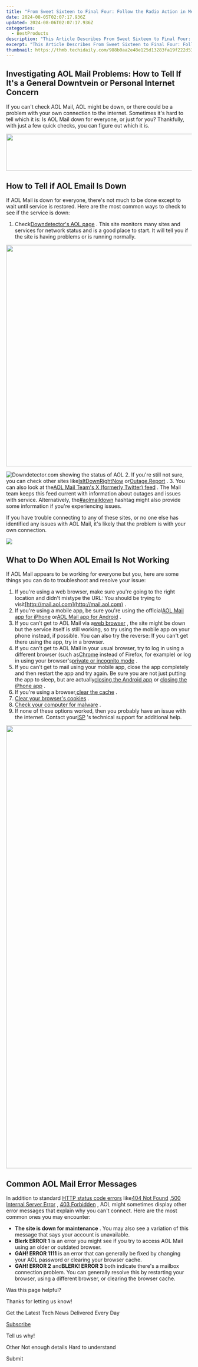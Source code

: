 ```yaml
---
title: "From Sweet Sixteen to Final Four: Follow the Radio Action in Men's NCAA Basketball Tournament"
date: 2024-08-05T02:07:17.936Z
updated: 2024-08-06T02:07:17.936Z
categories:
  - BestProducts
description: "This Article Describes From Sweet Sixteen to Final Four: Follow the Radio Action in Men's NCAA Basketball Tournament"
excerpt: "This Article Describes From Sweet Sixteen to Final Four: Follow the Radio Action in Men's NCAA Basketball Tournament"
thumbnail: https://thmb.techidaily.com/988b0aa2e48e125d13283fa19f222d53a696ba967b4ae3ee4ad76e4ed04670c1.jpg
---
```


## Investigating AOL Mail Problems: How to Tell If It's a General Downtvein or Personal Internet Concern
 If you can't check AOL Mail, AOL might be down, or there could be a problem with your own connection to the internet. Sometimes it's hard to tell which it is: Is AOL Mail down for everyone, or just for you? Thankfully, with just a few quick checks, you can figure out which it is.

<!-- affiliate ads begin -->
<a href="https://imp.i110150.net/c/5597632/924299/11305" target="_top" id="924299"><img src="//a.impactradius-go.com/display-ad/11305-924299" border="0" alt="" width="520" height="100"/></a>
<!-- affiliate ads end -->
## How to Tell if AOL Email Is Down

 If AOL Mail is down for everyone, there's not much to be done except to wait until service is restored. Here are the most common ways to check to see if the service is down:

1. Check[Downdetector's AOL page](https://downdetector.com/status/aol/) . This site monitors many sites and services for network status and is a good place to start. It will tell you if the site is having problems or is running normally.  
<!-- affiliate ads begin -->
<a href="https://appsumo.8odi.net/c/5597632/2068416/7443" target="_top" id="2068416"><img src="//a.impactradius-go.com/display-ad/7443-2068416" border="0" alt="" width="1200" height="600"/></a><img height="0" width="0" src="https://appsumo.8odi.net/i/5597632/2068416/7443" style="position:absolute;visibility:hidden;" border="0" />
<!-- affiliate ads end -->
![Downdetector.com showing the status of AOL](https://www.lifewire.com/thmb/YTDBL8lfqiTBpRxmXX5Qknc5590=/1500x0/filters:no_upscale():max_bytes(150000):strip_icc():format(webp)/is-aol-mail-down-or-is-it-just-you-1-032c901057f2463595dcdfe6af497483.jpg)
2. If you're still not sure, you can check other sites like[IsItDownRightNow](https://www.isitdownrightnow.com/aol.com.html) or[Outage.Report](https://outage.report/aol) .
3. You can also look at the[AOL Mail Team's X (formerly Twitter) feed](https://twitter.com/aolmail) . The Mail team keeps this feed current with information about outages and issues with service. Alternatively, the[#aolmaildown](https://twitter.com/hashtag/aolmaildown) hashtag might also provide some information if you're experiencing issues.

 If you have trouble connecting to any of these sites, or no one else has identified any issues with AOL Mail, it's likely that the problem is with your own connection.

<!-- affiliate ads begin -->
<a href="https://shop.manycam.com/order/checkout.php?PRODS=17729331&QTY=1&AFFILIATE=108875&CART=1"><img src="https://secure.avangate.com/images/merchant/8230bea7d54bcdf99cdfe85cb07313d5/mcaffbanner600x500.png" border="0"></a>
<!-- affiliate ads end -->
## What to Do When AOL Email Is Not Working

 If AOL Mail appears to be working for everyone but you, here are some things you can do to troubleshoot and resolve your issue:

1. If you're using a web browser, make sure you're going to the right location and didn't mistype the URL: You should be trying to visit[http://mail.aol.com](http://mail.aol.com) .
2. If you're using a mobile app, be sure you're using the official[AOL Mail app for iPhone](https://apps.apple.com/us/app/aol-news-email-weather-video/id646100661) or[AOL Mail app for Android](https://play.google.com/store/apps/details?id=com.aol.mobile.aolapp&hl=en%5FUS) .
3. If you can't get to AOL Mail via a[web browser](https://www.lifewire.com/what-is-a-browser-446234) , the site might be down but the service itself is still working, so try using the mobile app on your phone instead, if possible. You can also try the reverse: If you can't get there using the app, try in a browser.
4. If you can't get to AOL Mail in your usual browser, try to log in using a different browser (such as[Chrome](https://www.lifewire.com/what-is-google-chrome-4687647) instead of Firefox, for example) or log in using your browser's[private or incognito mode](https://www.lifewire.com/incognito-mode-google-chrome-4103635) .
5. If you can't get to mail using your mobile app, close the app completely and then restart the app and try again. Be sure you are not just putting the app to sleep, but are actually[closing the Android app](https://www.lifewire.com/close-apps-on-android-4164116) or [closing the iPhone app](https://www.lifewire.com/quit-apps-on-iphone-2000287) .
6. If you're using a browser,[clear the cache](https://www.lifewire.com/how-to-clear-cache-2617980) .
7. [Clear your browser's cookies](https://www.lifewire.com/how-to-delete-cookies-2617981) .
8. [Check your computer for malware](https://www.lifewire.com/properly-scan-your-computer-for-viruses-and-other-malware-2624526) .
9. If none of these options worked, then you probably have an issue with the internet. Contact your[ISP](https://www.lifewire.com/internet-service-provider-isp-2625924) 's technical support for additional help.

<!-- affiliate ads begin -->
<a href="https://ukaidot.sjv.io/c/5597632/1793237/19578" target="_top" id="1793237"><img src="//a.impactradius-go.com/display-ad/19578-1793237" border="0" alt="" width="1200" height="1200"/></a><img height="0" width="0" src="https://imp.pxf.io/i/5597632/1793237/19578" style="position:absolute;visibility:hidden;" border="0" />
<!-- affiliate ads end -->
## Common AOL Mail Error Messages

 In addition to standard [HTTP status code errors](https://www.lifewire.com/http-status-code-errors-4165131) like[404 Not Found](https://www.lifewire.com/404-not-found-error-explained-2622936) ,[500 Internal Server Error](https://www.lifewire.com/500-internal-server-error-explained-2622938) , [403 Forbidden](https://www.lifewire.com/403-forbidden-error-explained-2617989) , AOL might sometimes display other error messages that explain why you can't connect. Here are the most common ones you may encounter:

* **The site is down for maintenance** . You may also see a variation of this message that says your account is unavailable.
* **Blerk ERROR 1**  is an error you might see if you try to access AOL Mail using an older or outdated browser.
* **GAH! ERROR 1111**  is an error that can generally be fixed by changing your AOL password or clearing your browser cache.
* **GAH! ERROR 2** and**BLERK! ERROR 3** both indicate there's a mailbox connection problem. You can generally resolve this by restarting your browser, using a different browser, or clearing the browser cache.

Was this page helpful?

Thanks for letting us know!

 Get the Latest Tech News Delivered Every Day

[Subscribe](https://www.lifewire.com/#)

Tell us why!

 Other  Not enough details  Hard to understand

 Submit

<ins class="adsbygoogle"
     style="display:block"
     data-ad-format="autorelaxed"
     data-ad-client="ca-pub-7571918770474297"
     data-ad-slot="1223367746"></ins>



<ins class="adsbygoogle"
     style="display:block"
     data-ad-client="ca-pub-7571918770474297"
     data-ad-slot="8358498916"
     data-ad-format="auto"
     data-full-width-responsive="true"></ins>
